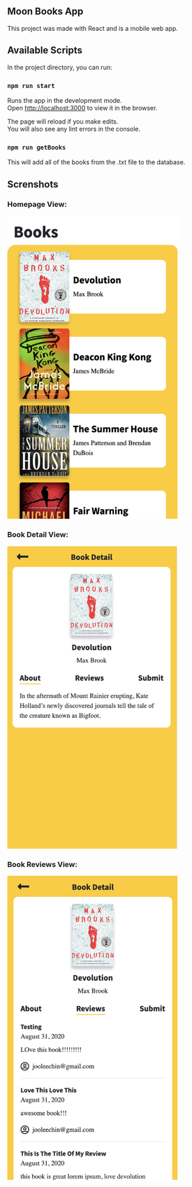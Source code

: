 ## Moon Books App
This project was made with React and is a mobile web app. 

## Available Scripts

In the project directory, you can run:

### `npm run start`

Runs the app in the development mode.<br />
Open [http://localhost:3000](http://localhost:3000) to view it in the browser.

The page will reload if you make edits.<br />
You will also see any lint errors in the console.

### `npm run getBooks`

This will add all of the books from the .txt file to the database.

## Screnshots
### Homepage View:
<img src="./public/assets/allbooks.png" width="390">   

### Book Detail View:
<img src="./public/assets/bookDetail.png" width="390">   

### Book Reviews View:
<img src="./public/assets/review.png" width="390">   
